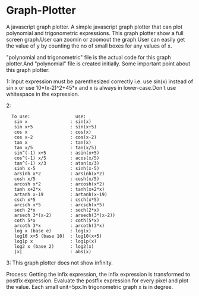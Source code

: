 # Graph-Plotter
A javascript graph plotter.
A simple javascript graph plotter that can plot polynomial and trigonometric expressions. This graph plotter show a full screen graph.User can zoomin or zoomout the graph.User can easily get the value of y by counting the no of small boxes for any values of x.

"polynomial and trigonometric" file is the actual code for this graph plotter.And "polynomial" file is created initially. Some important point about this graph plotter:

1:  Input expression must be parenthesized correctly i.e. use sin(x) instead of sin x or use 10*(x-2)^2+45*x and x is always in lower-case.Don't use whitespace in the expression.

2:  

      To use:                 use:
       sin x                : sin(x)
       sin x+5              : sin(x+5)
       cos x                : cos(x)
       cos x-2              : cos(x-2)
       tan x                : tan(x)
       tan x/5              : tan(x/5)
       sin^(-1) x+5         : asin(x+5)
       cos^(-1) x/5         : acos(x/5)
       tan^(-1) x/3         : atan(x/3)
       sinh x-5             : sinh(x-5)
       arsinh x*2           : arsinh(x*2)
       cosh x/5             : cosh(x/5)
       arcosh x*2           : arcosh(x*2)
       tanh x+2*x           : tanh(x+2*x)
       artanh x-19          : artanh(x-19)
       csch x*5             : csch(x*5)
       arcsch x*5           : arcsch(x*5)
       sech 2*x             : sech(2*x)
       arsech 3*(x-2)       : arsech(3*(x-2))
       coth 5*x             : coth(5*x)
       arcoth 3*x           : arcoth(3*x)
       log x (base e)       : log(x)
       log10 x+5 (base 10)  : log10(x+5)
       log1p x              : log1p(x)
       log2 x (base 2)      : log2(x)
       |x|                  : abs(x)
       
3:      This graph plotter does not show infinity.

Process: Getting the infix expression, the infix expression is transformed to postfix expression. Evaluate the postfix expression for every pixel and plot the value. Each small unit=5px.In trigonometric graph x is in degree.
